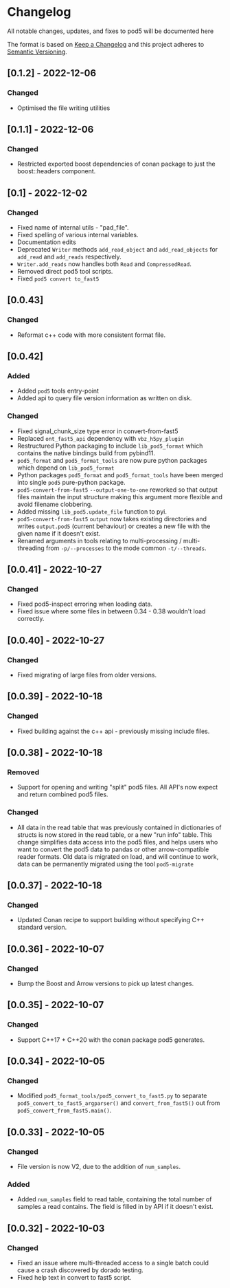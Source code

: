 # Changelog
All notable changes, updates, and fixes to pod5 will be documented here

The format is based on [Keep a Changelog](http://keepachangelog.com/en/1.0.0/)
and this project adheres to [Semantic Versioning](https://semver.org/spec/v2.0.0.html).

## [0.1.2] - 2022-12-06
### Changed
- Optimised the file writing utilities

## [0.1.1] - 2022-12-06
### Changed
- Restricted exported boost dependencies of conan package to just the boost::headers component.

## [0.1] - 2022-12-02
### Changed
- Fixed name of internal utils - "pad_file".
- Fixed spelling of various internal variables.
- Documentation edits
- Deprecated `Writer` methods `add_read_object` and `add_read_objects` for `add_read` and `add_reads` respectively.
- `Writer.add_reads` now handles both `Read` and `CompressedRead`.
- Removed direct pod5 tool scripts.
- Fixed `pod5 convert to_fast5`

## [0.0.43]
### Changed
- Reformat c++ code with more consistent format file.

## [0.0.42]
### Added
- Added `pod5` tools entry-point
- Added api to query file version information as written on disk.

### Changed
- Fixed signal_chunk_size type error in convert-from-fast5
- Replaced `ont_fast5_api` dependency with `vbz_h5py_plugin`
- Restructured Python packaging to include `lib_pod5_format` which contains the native bindings build from pybind11.
- `pod5_format` and `pod5_format_tools` are now pure python packages which depend on `lib_pod5_format`
- Python packages `pod5_format` and `pod5_format_tools` have been merged into single `pod5` pure-python package.
- `pod5-convert-from-fast5` `--output-one-to-one` reworked so that output files maintain the input structure making this argument more flexible and avoid filename clobbering.
- Added missing `lib_pod5.update_file` function to pyi.
- `pod5-convert-from-fast5` `output` now takes existing directories and
writes `output.pod5` (current behaviour) or creates a new file with the given name if it doesn't exist.
- Renamed arguments in tools relating to multi-processing / multi-threading from `-p/--processes` to the mode common `-t/--threads`.

## [0.0.41] - 2022-10-27
### Changed
- Fixed pod5-inspect erroring when loading data.
- Fixed issue where some files in between 0.34 - 0.38 wouldn't load correctly.

## [0.0.40] - 2022-10-27
### Changed
- Fixed migrating of large files from older versions.

## [0.0.39] - 2022-10-18
### Changed
- Fixed building against the c++ api - previously missing include files.

## [0.0.38] - 2022-10-18
### Removed
- Support for opening and writing "split" pod5 files. All API's now expect and return combined pod5 files.

### Changed
- All data in the read table that was previously contained in dictionaries of structs is now stored in the read table, or a new "run info" table.
    This change simplifies data access into the pod5 files, and helps users who want to convert the pod5 data to pandas or other arrow-compatible reader formats.
    Old data is migrated on load, and will continue to work, data can be permanently migrated using the tool `pod5-migrate`

## [0.0.37] - 2022-10-18
### Changed
- Updated Conan recipe to support building without specifying C++ standard version.

## [0.0.36] - 2022-10-07
### Changed
- Bump the Boost and Arrow versions to pick up latest changes.

## [0.0.35] - 2022-10-07
### Changed
- Support C++17 + C++20 with the conan package pod5 generates.

## [0.0.34] - 2022-10-05
### Changed
- Modified `pod5_format_tools/pod5_convert_to_fast5.py` to separate `pod5_convert_to_fast5_argparser()` and `convert_from_fast5()` out from `pod5_convert_from_fast5.main()`.

## [0.0.33] - 2022-10-05
### Changed
- File version is now V2, due to the addition of `num_samples`.

### Added
- Added `num_samples` field to read table, containing the total number of samples a read contains. The field is filled in by API if it doesn't exist.

## [0.0.32] - 2022-10-03
### Changed
- Fixed an issue where multi-threaded access to a single batch could cause a crash discovered by dorado testing.
- Fixed help text in convert to fast5 script.
